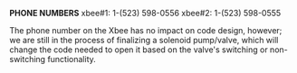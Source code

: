 **PHONE NUMBERS**
xbee#1: 1-(523) 598-0556
xbee#2: 1-(523) 598-0555              

The phone number on the Xbee has no impact on code design, however; we are still in the process of finalizing a solenoid pump/valve, which will change the code needed to open it based on the valve's switching or non-switching functionality.
